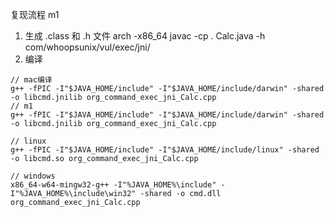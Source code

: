 复现流程 m1

1. 生成 .class 和 .h 文件
   arch -x86_64 javac -cp . Calc.java -h com/whoopsunix/vul/exec/jni/
2. 编译

```
// mac编译
g++ -fPIC -I"$JAVA_HOME/include" -I"$JAVA_HOME/include/darwin" -shared -o libcmd.jnilib org_command_exec_jni_Calc.cpp
// m1
g++ -fPIC -I"$JAVA_HOME/include" -I"$JAVA_HOME/include/darwin" -shared -o libcmd.jnilib org_command_exec_jni_Calc.cpp

// linux
g++ -fPIC -I"$JAVA_HOME/include" -I"$JAVA_HOME/include/linux" -shared -o libcmd.so org_command_exec_jni_Calc.cpp

// windows
x86_64-w64-mingw32-g++ -I"%JAVA_HOME%\include" -I"%JAVA_HOME%\include\win32" -shared -o cmd.dll org_command_exec_jni_Calc.cpp
```


